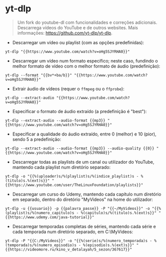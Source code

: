 # yt-dlp

> Um fork do youtube-dl com funcionalidades e correções adicionais.
> Descarrega vídeos do YouTube e de outros websites.
> Mais informações: <https://github.com/yt-dlp/yt-dlp>.

- Descarregar um vídeo ou playlist (com as opções predefinidas):

`yt-dlp "{{https://www.youtube.com/watch?v=oHg5SJYRHA0}}"`

- Descarregar um vídeo num formato específico; neste caso, fundindo o melhor formato de vídeo com o melhor formato de áudio (predefinição):

`yt-dlp --format "{{bv*+ba/b}}" "{{https://www.youtube.com/watch?v=oHg5SJYRHA0}}"`

- Extrair áudio de vídeos (requer o `ffmpeg` ou o `ffprobe`):

`yt-dlp --extract-audio "{{https://www.youtube.com/watch?v=oHg5SJYRHA0}}"`

- Especificar o formato de áudio extraído (a predefinição é "best"):

`yt-dlp --extract-audio --audio-format {{mp3}} "{{https://www.youtube.com/watch?v=oHg5SJYRHA0}}"`

- Especificar a qualidade do áudio extraído, entre 0 (melhor) e 10 (pior), sendo 5 a predefinição:

`yt-dlp --extract-audio --audio-format {{mp3}} --audio-quality {{0}} "{{https://www.youtube.com/watch?v=oHg5SJYRHA0}}"`

- Descarregar todas as playlists de um canal ou utilizador do YouTube, mantendo cada playlist num diretório separado:

`yt-dlp -o "{{%(uploader)s/%(playlist)s/%(indice_playlist)s - %(titulo)s.%(ext)s}}" "{{https://www.youtube.com/user/TheLinuxFoundation/playlists}}"`

- Descarregar um curso do Udemy, mantendo cada capítulo num diretório em separado, dentro do diretório "MyVideos" na home do utilizador:

`yt-dlp -u {{usuario}} -p {{palavra_passe}} -P "{{~/MyVideos}}" -o "{{%(playlist)s/%(numero_capitulo)s - %(capitulo)s/%(titulo)s.%(ext)s}}" "{{https://www.udemy.com/java-tutorial}}"`

- Descarregar temporadas completas de séries, mantendo cada série e cada temporada num diretório separado, em C:\MyVideos:

`yt-dlp -P "{{C:/MyVideos}}" -o "{{%(serie)s/%(numero_temporada)s - %(temporada)s/%(numero_episodio)s - %(episodio)s.%(ext)s}}" "{{https://videomore.ru/kino_v_detalayah/5_sezon/367617}}"`
